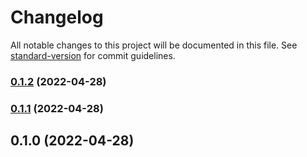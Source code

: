 # Changelog

All notable changes to this project will be documented in this file. See [standard-version](https://github.com/conventional-changelog/standard-version) for commit guidelines.

### [0.1.2](https://github.com/edgarlr/strapi-plugin-migration/compare/v0.1.1...v0.1.2) (2022-04-28)

### [0.1.1](https://github.com/edgarlr/strapi-plugin-migration/compare/v0.1.0...v0.1.1) (2022-04-28)

## 0.1.0 (2022-04-28)
